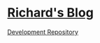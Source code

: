 # [Richard's Blog](https://richard.bizcat.xyz/)

[Development Repository](https://github.com/zfanli/hexo-blog)
